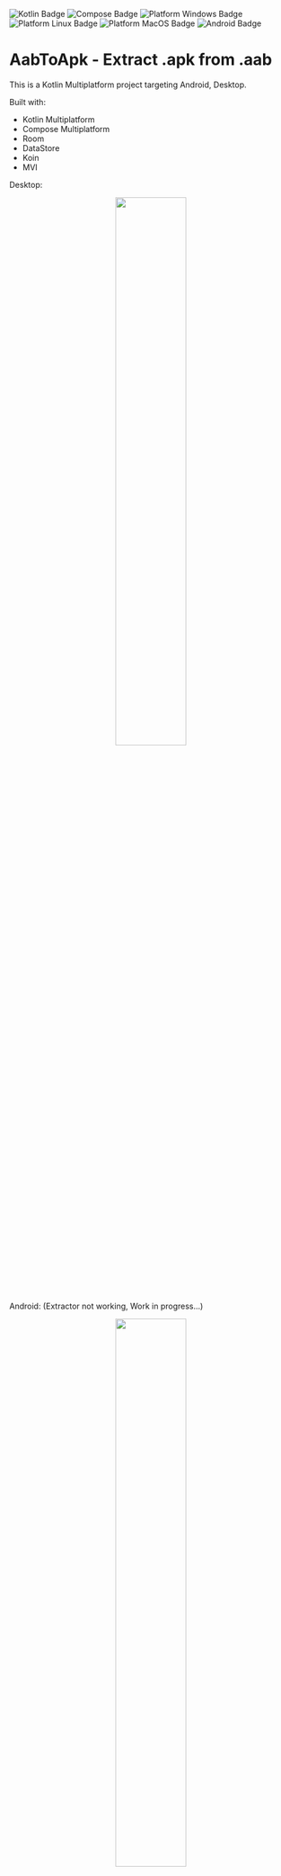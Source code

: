 ![Kotlin Badge](https://img.shields.io/badge/kotlin-v2.0.0-%237F52FF?logo=kotlin)
![Compose Badge](https://img.shields.io/badge/compose_multiplatform-v1.6.10-%234285F4?logo=jetpackcompose)
![Platform Windows Badge](https://img.shields.io/badge/platform-windows-%230078D4?logo=windows)
![Platform Linux Badge](https://img.shields.io/badge/platform-Linux-%23FCC624?logo=linux)
![Platform MacOS Badge](https://img.shields.io/badge/platform-macOS-%23000000?logo=macos)
![Android Badge](https://img.shields.io/badge/platform-Android-%2334A853?logo=android)


# AabToApk - Extract .apk from .aab

This is a Kotlin Multiplatform project targeting Android, Desktop.

Built with:
* Kotlin Multiplatform
* Compose Multiplatform
* Room
* DataStore
* Koin
* MVI

Desktop:

<p align="center">
  <img src="https://github.com/feliperce/AabToApk/assets/6944875/8fad0c90-14f4-4c9a-831b-b2a2433dbf76" width=50% height=50%>
</p>


Android: (Extractor not working, Work in progress...)

<p align="center">
  <img src="https://github.com/feliperce/AabToApk/assets/6944875/f329cb8c-043a-4623-897f-411d7bb9985e" width=50% height=50%>
</p>
